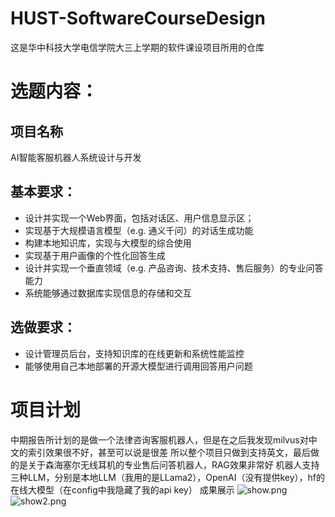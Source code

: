 # HUST-SoftwareCourseDesign
这是华中科技大学电信学院大三上学期的软件课设项目所用的仓库
# 选题内容：
## 项目名称
AI智能客服机器人系统设计与开发
## 基本要求：
* 设计并实现一个Web界面，包括对话区、用户信息显示区；
* 实现基于大规模语言模型（e.g. 通义千问）的对话生成功能
* 构建本地知识库，实现与大模型的综合使用
* 实现基于用户画像的个性化回答生成
* 设计并实现一个垂直领域（e.g. 产品咨询、技术支持、售后服务）的专业问答能力
* 系统能够通过数据库实现信息的存储和交互
## 选做要求：
* 设计管理员后台，支持知识库的在线更新和系统性能监控
* 能够使用自己本地部署的开源大模型进行调用回答用户问题

# 项目计划
中期报告所计划的是做一个法律咨询客服机器人，但是在之后我发现milvus对中文的索引效果很不好，甚至可以说是很差
所以整个项目只做到支持英文，最后做的是关于森海塞尔无线耳机的专业售后问答机器人，RAG效果非常好
机器人支持三种LLM，分别是本地LLM（我用的是LLama2），OpenAI（没有提供key），hf的在线大模型（在config中我隐藏了我的api key）
成果展示
![show.png](images%2show.png)
![show2.png](images%2show2.png)


